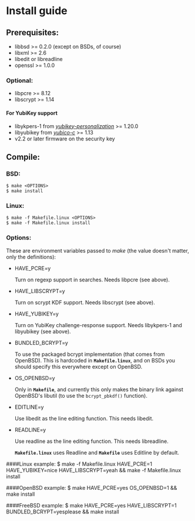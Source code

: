 # Install guide
## Prerequisites:
- libbsd >= 0.2.0 (except on BSDs, of course)
- libxml >= 2.6
- libedit or libreadline
- openssl >= 1.0.0

### Optional:
- libpcre >= 8.12
- libscrypt >= 1.14
#### For YubiKey support
  - libykpers-1 from [_yubikey-personalization_](https://github.com/Yubico/yubikey-personalization/) >= 1.20.0
  - libyubikey from [_yubico-c_](https://github.com/Yubico/yubico-c/) >= 1.13
  - v2.2 or later firmware on the security key


## Compile:

### BSD:

    $ make <OPTIONS>  
    $ make install  

### Linux:
    $ make -f Makefile.linux <OPTIONS>
    $ make -f Makefile.linux install

### Options:
These are environment variables passed to _make_ (the value doesn't matter, only the definitions):

  - HAVE_PCRE=y

    Turn on regexp support in searches. Needs libpcre (see above).
  - HAVE_LIBSCRYPT=y

    Turn on scrypt KDF support. Needs libscrypt (see above).
  - HAVE_YUBIKEY=y

    Turn on YubiKey challenge-response support. Needs libykpers-1 and libyubikey (see above).
  - BUNDLED_BCRYPT=y

    To use the packaged bcrypt implementation (that comes from OpenBSD). This is hardcoded in **`Makefile.linux`**, and on BSDs you should specify this everywhere except on OpenBSD.
  - OS_OPENBSD=y

    Only in **`Makefile`**, and currently this only makes the binary link against OpenBSD's libutil (to use the `bcrypt_pbkdf()` function).
  - EDITLINE=y

    Use libedit as the line editing function. This needs libedit.
  - READLINE=y

    Use readline as the line editing function. This needs libreadline.

    **`Makefile.linux`** uses Readline and **`Makefile`** uses Editline by default.

####Linux example:
    $ make -f Makefile.linux HAVE_PCRE=1 HAVE_YUBIKEY=nice HAVE_LIBSCRYPT=yeah && make -f Makefile.linux install

####OpenBSD example:
    $ make HAVE_PCRE=yes OS_OPENBSD=1 && make install

####FreeBSD example:
    $ make HAVE_PCRE=yes HAVE_LIBSCRYPT=1 BUNDLED_BCRYPT=yesplease && make install
